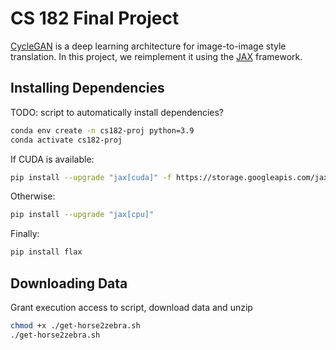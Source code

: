 # CS 182 Final Project

[CycleGAN](https://junyanz.github.io/CycleGAN/) is a deep learning architecture for image-to-image style translation. In this project, we reimplement it using the [JAX](https://jax.readthedocs.io/en/latest/) framework.

## Installing Dependencies

TODO: script to automatically install dependencies?

```sh
conda env create -n cs182-proj python=3.9
conda activate cs182-proj
```

If CUDA is available:
```sh
pip install --upgrade "jax[cuda]" -f https://storage.googleapis.com/jax-releases/jax_cuda_releases.html
```

Otherwise:
```sh
pip install --upgrade "jax[cpu]"
```

Finally:
```sh
pip install flax
```

## Downloading Data 
Grant execution access to script, download data and unzip
```sh 
chmod +x ./get-horse2zebra.sh
./get-horse2zebra.sh
```
